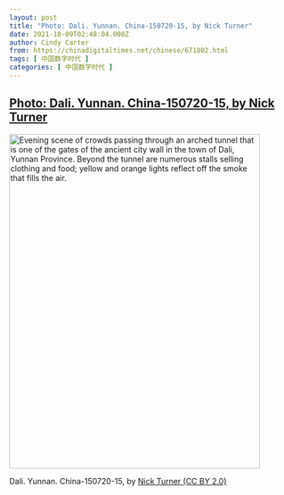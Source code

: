 ```yaml
---
layout: post
title: "Photo: Dali. Yunnan. China-150720-15, by Nick Turner"
date: 2021-10-09T02:48:04.000Z
author: Cindy Carter
from: https://chinadigitaltimes.net/chinese/671802.html
tags: [ 中国数字时代 ]
categories: [ 中国数字时代 ]
---
```

<!--1633747684000-->
[Photo: Dali. Yunnan. China-150720-15, by Nick Turner](https://chinadigitaltimes.net/chinese/671802.html)
------

<div>
<div id="attachment_671803" style="width: 460px" class="wp-caption alignnone"><img aria-describedby="caption-attachment-671803" class="size-full wp-image-671803" src="http://chinadigitaltimes.net/wp-content/uploads/2021/10/20017157355_3cd63d125c_k-e1633747456409.jpg" alt="Evening scene of crowds passing through an arched tunnel that is one of the gates of the ancient city wall in the town of Dali, Yunnan Province. Beyond the tunnel are numerous stalls selling clothing and food; yellow and orange lights reflect off the smoke that fills the air." width="450" height="600" srcset="https://chinadigitaltimes.net/chinese/files/2021/10/20017157355_3cd63d125c_k-e1633747456409.jpg 450w, https://chinadigitaltimes.net/chinese/files/2021/10/20017157355_3cd63d125c_k-e1633747456409-225x300.jpg 225w" sizes="(max-width: 450px) 100vw, 450px" /><p id="caption-attachment-671803" class="wp-caption-text">Dali. Yunnan. China-150720-15, by <a href="https://www.flickr.com/photos/nickajturner/20017157355/">Nick Turner (CC BY 2.0)</a></p></div>
</div>
